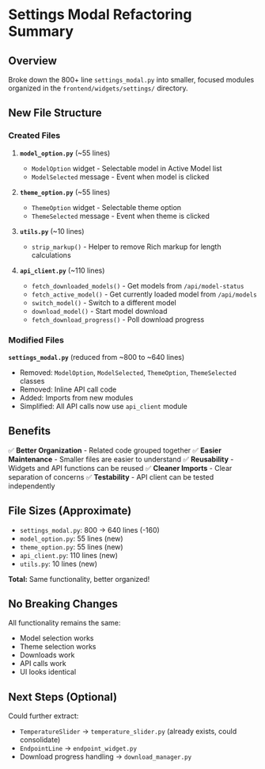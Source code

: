 # Settings Modal Refactoring Summary

## Overview
Broke down the 800+ line `settings_modal.py` into smaller, focused modules organized in the `frontend/widgets/settings/` directory.

## New File Structure

### Created Files

1. **`model_option.py`** (~55 lines)
   - `ModelOption` widget - Selectable model in Active Model list
   - `ModelSelected` message - Event when model is clicked

2. **`theme_option.py`** (~55 lines)
   - `ThemeOption` widget - Selectable theme option
   - `ThemeSelected` message - Event when theme is clicked

3. **`utils.py`** (~10 lines)
   - `strip_markup()` - Helper to remove Rich markup for length calculations

4. **`api_client.py`** (~110 lines)
   - `fetch_downloaded_models()` - Get models from `/api/model-status`
   - `fetch_active_model()` - Get currently loaded model from `/api/models`
   - `switch_model()` - Switch to a different model
   - `download_model()` - Start model download
   - `fetch_download_progress()` - Poll download progress

### Modified Files

**`settings_modal.py`** (reduced from ~800 to ~640 lines)
- Removed: `ModelOption`, `ModelSelected`, `ThemeOption`, `ThemeSelected` classes
- Removed: Inline API call code
- Added: Imports from new modules
- Simplified: All API calls now use `api_client` module

## Benefits

✅ **Better Organization** - Related code grouped together
✅ **Easier Maintenance** - Smaller files are easier to understand
✅ **Reusability** - Widgets and API functions can be reused
✅ **Cleaner Imports** - Clear separation of concerns
✅ **Testability** - API client can be tested independently

## File Sizes (Approximate)

- `settings_modal.py`: 800 → 640 lines (-160)
- `model_option.py`: 55 lines (new)
- `theme_option.py`: 55 lines (new)
- `api_client.py`: 110 lines (new)
- `utils.py`: 10 lines (new)

**Total:** Same functionality, better organized!

## No Breaking Changes

All functionality remains the same:
- Model selection works
- Theme selection works  
- Downloads work
- API calls work
- UI looks identical

## Next Steps (Optional)

Could further extract:
- `TemperatureSlider` → `temperature_slider.py` (already exists, could consolidate)
- `EndpointLine` → `endpoint_widget.py`
- Download progress handling → `download_manager.py`
